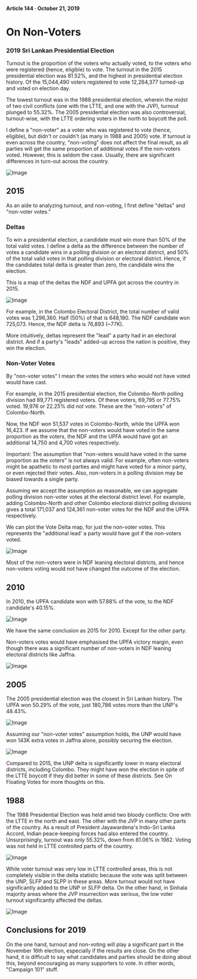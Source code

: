 #### Article 144 · October 21, 2019

# On Non-Voters

### 2019 Sri Lankan Presidential Election

Turnout is the proportion of the voters who actually voted, to the voters who were registered (hence, eligible) to vote. The turnout in the 2015 presidential election was 81.52%, and the highest in presidential election history. Of the 15,044,490 voters registered to vote 12,264,377 turned-up and voted on election day.

The lowest turnout was in the 1988 presidential election, wherein the midst of two civil conflicts (one with the LTTE, and one with the JVP), turnout plunged to 55.32%. The 2005 presidential election was also controversial, turnout-wise, with the LTTE ordering voters in the north to boycott the poll.

I define a "non-voter" as a voter who was registered to vote (hence, eligible), but didn't or couldn't (as many in 1988 and 2005) vote. If turnout is even across the country, "non-voting" does not affect the final result, as all parties will get the same proportion of additional votes if the non-voters voted. However, this is seldom the case. Usually, there are significant differences in turn-out across the country.

![Image](https://cdn-images-1.medium.com/max/800/1*vgsN-YSbYTkZQYk_NMN-YQ.png)

## 2015

As an aide to analyzing turnout, and non-voting, I first define "deltas" and "non-voter votes."

### Deltas

To win a presidential election, a candidate must win more than 50% of the total valid votes. I define a delta as the difference between the number of votes a candidate wins in a polling division or an electoral district, and 50% of the total valid votes in that polling division or electoral district. Hence, if the candidates total delta is greater than zero, the candidate wins the election.

This is a map of the deltas the NDF and UPFA got across the country in 2015.

![Image](https://cdn-images-1.medium.com/max/800/1*MW7wUCe4uJSzKKun6mnMnQ.png)

For example, in the Colombo Electoral District, the total number of valid votes was 1,296,360. Half (50%) of that is 648,180. The NDF candidate won 725,073. Hence, the NDF delta is 76,893 (~77K).

More intuitively, deltas represent the "lead" a party had in an electoral district. And if a party's "leads" added-up across the nation is positive, they win the election.

### Non-Voter Votes

By "non-voter votes" I mean the votes the voters who would not have voted would have cast.

For example, in the 2015 presidential election, the Colombo-North polling division had 89,771 registered voters. Of these voters, 69,795 or 77.75% voted. 19,976 or 22.25% did not vote. These are the "non-voters" of Colombo-North.

Now, the NDF won 51,537 votes in Colombo-North, while the UPFA won 16,423. If we assume that the non-voters would have voted in the same proportion as the voters, the NDF and the UPFA would have got an additional 14,750 and 4,700 votes respectively.

Important: The assumption that "non-voters would have voted in the same proportion as the voters" is not always valid. For example, often non-voters might be apathetic to most parties and might have voted for a minor party, or even rejected their votes. Also, non-voters in a polling division may be biased towards a single party.

Assuming we accept the assumption as reasonable, we can aggregate polling division non-voter votes at the electoral district level. For example, adding Colombo-North and other Colombo electoral district polling divisions gives a total 171,037 and 124,361 non-voter votes for the NDF and the UPFA respectively.

We can plot the Vote Delta map, for just the non-voter votes. This represents the "additional lead' a party would have got if the non-voters voted.

![Image](https://cdn-images-1.medium.com/max/800/1*LiXgBON_85udFZ4-NSqMNw.png)

Most of the non-voters were in NDF leaning electoral districts, and hence non-voters voting would not have changed the outcome of the election.

## 2010

In 2010, the UPFA candidate won with 57.88% of the vote, to the NDF candidate's 40.15%.

![Image](https://cdn-images-1.medium.com/max/800/1*TqGWM74nOed5RcMl5qsGaQ.png)

We have the same conclusion as 2015 for 2010. Except for the other party.

Non-voters votes would have emphasised the UPFA victory margin, even though there was a significant number of non-voters in NDF leaning electoral districts like Jaffna.

![Image](https://cdn-images-1.medium.com/max/800/1*os23EAoOt3yrOAHmKINLqQ.png)

## 2005

The 2005 presidential election was the closest in Sri Lankan history. The UPFA won 50.29% of the vote, just 180,786 votes more than the UNP's 48.43%.

![Image](https://cdn-images-1.medium.com/max/800/1*N3CcwnnB1o5zW4GhFMtYVw.png)

Assuming our "non-voter votes" assumption holds, the UNP would have won 143K extra votes in Jaffna alone, possibly securing the election.

![Image](https://cdn-images-1.medium.com/max/800/1*gX612X6z1mDEN6QxPVaBqg.png)

Compared to 2015, the UNP delta is significantly lower in many electoral districts, including Colombo. They might have won the election in spite of the LTTE boycott if they did better in some of these districts. See On Floating Votes for more thoughts on this.

## 1988

The 1988 Presidential Election was held amid two bloody conflicts: One with the LTTE in the north and east. The other with the JVP in many other parts of the country. As a result of President Jayawardena's Indo-Sri Lanka Accord, Indian peace-keeping forces had also entered the country. Unsurprisingly, turnout was only 55.32%, down from 81.06% in 1982. Voting was not held in LTTE controlled parts of the country.

![Image](https://cdn-images-1.medium.com/max/800/1*hstj6YK76H9yCYX3G9JTbg.png)

While voter turnout was very low in LTTE controlled areas, this is not completely visible in the delta statistic because the vote was split between the UNP, SLFP and SLPP in these areas. More turnout would not have significantly added to the UNP or SLFP delta. On the other hand, in Sinhala majority areas where the JVP insurrection was serious, the low voter turnout significantly affected the deltas.

![Image](https://cdn-images-1.medium.com/max/800/1*XAtktWKXZKKQ5DNL1S314Q.png)

## Conclusions for 2019

On the one hand, turnout and non-voting will play a significant part in the November 16th election, especially if the results are close. On the other hand, it is difficult to say what candidates and parties should be doing about this, beyond encouraging as many supporters to vote. In other words, "Campaign 101" stuff.